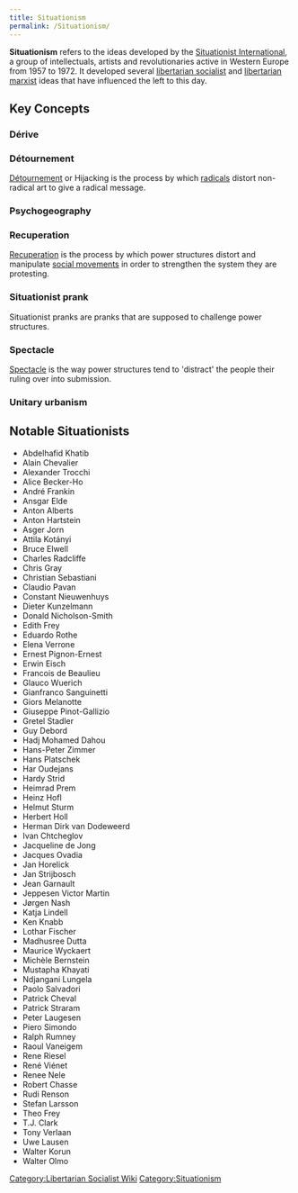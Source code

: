 ```yaml
---
title: Situationism
permalink: /Situationism/
---
```


**Situationism** refers to the ideas developed by the [Situationist
International](Situationist_International "wikilink"), a group of
intellectuals, artists and revolutionaries active in Western Europe from
1957 to 1972. It developed several [libertarian
socialist](Libertarian_Socialism "wikilink") and [libertarian
marxist](Libertarian_Marxism "wikilink") ideas that have influenced the
left to this day.

## Key Concepts

### Dérive

### Détournement

[Détournement](Hijacking_(Situationism) "wikilink") or Hijacking is the
process by which [radicals](Radical_(Person) "wikilink") distort
non-radical art to give a radical message.

### Psychogeography

### Recuperation

[Recuperation](Co-optation "wikilink") is the process by which power
structures distort and manipulate [social
movements](Social_Movement "wikilink") in order to strengthen the system
they are protesting.

### Situationist prank

Situationist pranks are pranks that are supposed to challenge power
structures.

### Spectacle

[Spectacle](Spectacle_(Situationism) "wikilink") is the way power
structures tend to 'distract' the people their ruling over into
submission.

### Unitary urbanism

## Notable Situationists

- Abdelhafid Khatib
- Alain Chevalier
- Alexander Trocchi
- Alice Becker-Ho
- André Frankin
- Ansgar Elde
- Anton Alberts
- Anton Hartstein
- Asger Jorn
- Attila Kotányi
- Bruce Elwell
- Charles Radcliffe
- Chris Gray
- Christian Sebastiani
- Claudio Pavan
- Constant Nieuwenhuys
- Dieter Kunzelmann
- Donald Nicholson-Smith
- Edith Frey
- Eduardo Rothe
- Elena Verrone
- Ernest Pignon-Ernest
- Erwin Eisch
- Francois de Beaulieu
- Glauco Wuerich
- Gianfranco Sanguinetti
- Giors Melanotte
- Giuseppe Pinot-Gallizio
- Gretel Stadler
- Guy Debord
- Hadj Mohamed Dahou
- Hans-Peter Zimmer
- Hans Platschek
- Har Oudejans
- Hardy Strid
- Heimrad Prem
- Heinz Hofl
- Helmut Sturm
- Herbert Holl
- Herman Dirk van Dodeweerd
- Ivan Chtcheglov
- Jacqueline de Jong
- Jacques Ovadia
- Jan Horelick
- Jan Strijbosch
- Jean Garnault
- Jeppesen Victor Martin
- Jørgen Nash
- Katja Lindell
- Ken Knabb
- Lothar Fischer
- Madhusree Dutta
- Maurice Wyckaert
- Michèle Bernstein
- Mustapha Khayati
- Ndjangani Lungela
- Paolo Salvadori
- Patrick Cheval
- Patrick Straram
- Peter Laugesen
- Piero Simondo
- Ralph Rumney
- Raoul Vaneigem
- Rene Riesel
- René Viénet
- Renee Nele
- Robert Chasse
- Rudi Renson
- Stefan Larsson
- Theo Frey
- T.J. Clark
- Tony Verlaan
- Uwe Lausen
- Walter Korun
- Walter Olmo

[Category:Libertarian Socialist
Wiki](Category:Libertarian_Socialist_Wiki "wikilink")
[Category:Situationism](Category:Situationism "wikilink")